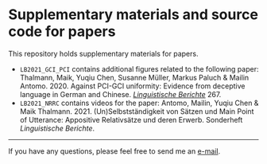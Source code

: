 # Supplementary materials and source code for papers

This repository holds supplementary materials for papers.

- `LB2021_GCI_PCI` contains additional figures related to the following paper: Thalmann, Maik, Yuqiu
  Chen, Susanne Müller, Markus Paluch & Mailin Antomo. 2020. Against PCI-GCI uniformity: Evidence
  from deceptive language in German and Chinese. [*Linguistische Berichte*](https://buske.de/linguistische-berichte-heft-267.html) 267.
- `LB2021_NRRC` contains videos for the paper: Antomo, Mailin, Yuqiu
  Chen & Maik Thalmann. 2021. (Un)Selbstständigkeit von Sätzen und Main Point of Utterance:
  Appositive Relativsätze und deren Erwerb. Sonderheft *Linguistische Berichte*.

-----

If you have any questions, please feel free to send me an
[e-mail](mailto:maik.thalmann@gmail.com?subject=%5BGitHub%5D%Supplementary).
